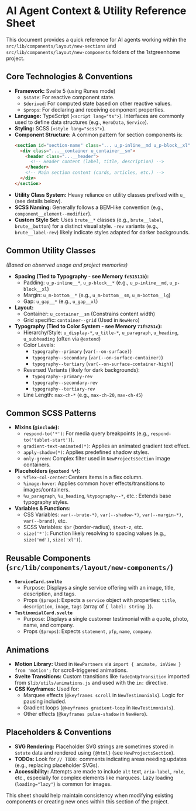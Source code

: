 # AI Agent Context & Utility Reference Sheet

This document provides a quick reference for AI agents working within the `src/lib/components/layout/new-sections` and `src/lib/components/layout/new-components` folders of the 1stgreenhome project.

## Core Technologies & Conventions

*   **Framework:** Svelte 5 (using Runes mode)
    *   `$state`: For reactive component state.
    *   `$derived`: For computed state based on other reactive values.
    *   `$props`: For declaring and receiving component properties.
*   **Language:** TypeScript (`<script lang="ts">`). Interfaces are commonly used to define data structures (e.g., `HeroData`, `Service`).
*   **Styling:** SCSS (`<style lang="scss">`).
*   **Component Structure:** A common pattern for section components is:
    ```html
    <section id="section-name" class="... u_p-inline__md u_p-block__xl">
      <div class="...__container u_container__sm">
        <header class="...__header">
          <!-- Header content (label, title, description) -->
        </header>
        <!-- Main section content (cards, articles, etc.) -->
      </div>
    </section>
    ```
*   **Utility Class System:** Heavy reliance on utility classes prefixed with `u_` (see details below).
*   **SCSS Naming:** Generally follows a BEM-like convention (e.g., `component__element--modifier`).
*   **Custom Style Set:** Uses `brute__*` classes (e.g., `brute__label`, `brute__button`) for a distinct visual style. `-rev` variants (e.g., `brute__label-rev`) likely indicate styles adapted for darker backgrounds.

## Common Utility Classes

*(Based on observed usage and project memories)*

*   **Spacing (Tied to Typography - see Memory `fc51511b`):**
    *   Padding: `u_p-inline__*`, `u_p-block__*` (e.g., `u_p-inline__md`, `u_p-block__xl`)
    *   Margin: `u_m-bottom__*` (e.g., `u_m-bottom__sm`, `u_m-bottom__lg`)
    *   Gap: `u_gap__*` (e.g., `u_gap__xl`)
*   **Layout:**
    *   Container: `u_container__sm` (Constrains content width)
    *   Grid specific: `container--grid` (Used in `NewHero`)
*   **Typography (Tied to Color System - see Memory `71f5251c`):**
    *   Hierarchy/Style: `u_display-*`, `u_title-*`, `u_paragraph`, `u_heading`, `u_subheading` (often via `@extend`)
    *   Color Levels:
        *   `typography--primary` (`var(--on-surface)`)
        *   `typography--secondary` (`var(--on-surface-container)`)
        *   `typography--tertiary` (`var(--on-surface-container-high)`)
    *   Reversed Variants (likely for dark backgrounds):
        *   `typography--primary-rev`
        *   `typography--secondary-rev`
        *   `typography--tertiary-rev`
    *   Line Length: `max-ch-*` (e.g., `max-ch-20`, `max-ch-45`)

## Common SCSS Patterns

*   **Mixins (`@include`):**
    *   `respond-to('*')`: For media query breakpoints (e.g., `respond-to('tablet-start')`).
    *   `gradient-text-animated(*)`: Applies an animated gradient text effect.
    *   `apply-shadow(*)`: Applies predefined shadow styles.
    *   `only-green`: Complex filter used in `NewProjectsSection` image containers.
*   **Placeholders (`@extend %*`):**
    *   `%flex-col-center`: Centers items in a flex column.
    *   `%image-hover`: Applies common hover effects/transitions to images/containers.
    *   `%u_paragraph`, `%u_heading`, `%typography--*`, etc.: Extends base typography styles.
*   **Variables & Functions:**
    *   CSS Variables: `var(--brute-*)`, `var(--shadow-*)`, `var(--margin-*)`, `var(--brand)`, etc.
    *   SCSS Variables: `$br` (border-radius), `$text-z`, etc.
    *   `size('*')`: Function likely resolving to spacing values (e.g., `size('md')`, `size('xl')`).

## Reusable Components (`src/lib/components/layout/new-components/`)

*   **`ServiceCard.svelte`**
    *   Purpose: Displays a single service offering with an image, title, description, and tags.
    *   Props (`$props`): Expects a `service` object with properties: `title`, `description`, `image`, `tags` (array of `{ label: string }`).
*   **`TestimonialCard.svelte`**
    *   Purpose: Displays a single customer testimonial with a quote, photo, name, and company.
    *   Props (`$props`): Expects `statement`, `pfp`, `name`, `company`.

## Animations

*   **Motion Library:** Used in `NewPartners` via `import { animate, inView } from 'motion';` for scroll-triggered animations.
*   **Svelte Transitions:** Custom transitions like `fadeInUpTransition` imported from `$lib/utils/animations.js` and used with the `in:` directive.
*   **CSS Keyframes:** Used for:
    *   Marquee effects (`@keyframes scroll` in `NewTestimonials`). Logic for pausing included.
    *   Gradient loops (`@keyframes gradient-loop` in `NewTestimonials`).
    *   Other effects (`@keyframes pulse-shadow` in `NewHero`).

## Placeholders & Conventions

*   **SVG Rendering:** Placeholder SVG strings are sometimes stored in `$state` data and rendered using `{@html}` (see `NewProjectsSection`).
*   **TODOs:** Look for `// TODO:` comments indicating areas needing updates (e.g., replacing placeholder SVGs).
*   **Accessibility:** Attempts are made to include `alt` text, `aria-label`, `role`, etc., especially for complex elements like marquees. Lazy loading (`loading="lazy"`) is common for images.

This sheet should help maintain consistency when modifying existing components or creating new ones within this section of the project.
